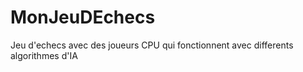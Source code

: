 # MonJeuDEchecs
 Jeu d'echecs avec des joueurs CPU qui fonctionnent avec differents algorithmes d'IA
